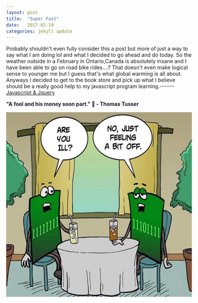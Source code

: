 ```yaml
---
layout: post
title:  "Super Fast"
date:   2017-02-19
categories: jekyll update
---
```

Probably shouldn't even fully consider this a post but more of just a way to say what I am doing lol and what I decided to go ahead and do today. So the weather outside in a February in Ontario,Canada is absolutely insane and I have been able to go on road bike rides....? That doesn't even make logical sense to younger me but I guess that's what global warming is all about. Anyways I decided to get to the book store and pick up what I believe should be a really good help to my javascript program learning.------[Javascript &amp; Jquery](https://www.chapters.indigo.ca/en-ca/books/javascript-and-jquery-interactive-front/9781118531648-item.html?ikwid=javascript&ikwsec=Home&ikwidx=1)<!---need to figure out how to open in a new tab page-->

<b>"A fool and his money soon part." 🤔 - Thomas Tusser</b>


<img src="/img/funny.jpeg" alt="funny stuff not found" style=" width:700px; height:500px;"/>
